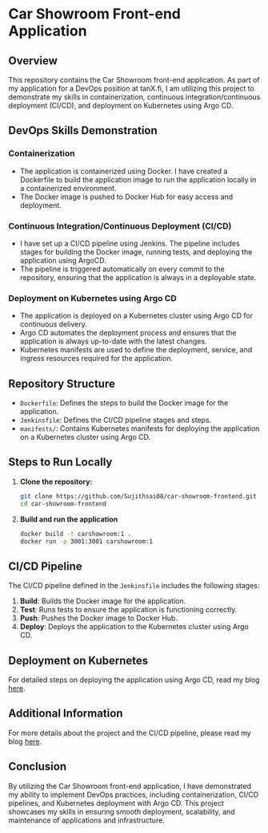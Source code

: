 
# Car Showroom Front-end Application

## Overview

This repository contains the Car Showroom front-end application. As part of my application for a DevOps position at tanX.fi, I am utilizing this project to demonstrate my skills in containerization, continuous integration/continuous deployment (CI/CD), and deployment on Kubernetes using Argo CD.

## DevOps Skills Demonstration

### Containerization
- The application is containerized using Docker. I have created a Dockerfile to build the application image  to run the application locally in a containerized environment.
- The Docker image is pushed to Docker Hub for easy access and deployment.

### Continuous Integration/Continuous Deployment (CI/CD)
- I have set up a CI/CD pipeline using Jenkins. The pipeline includes stages for building the Docker image, running tests, and deploying the application using ArgoCD.
- The pipeline is triggered automatically on every commit to the repository, ensuring that the application is always in a deployable state.

### Deployment on Kubernetes using Argo CD
- The application is deployed on a Kubernetes cluster using Argo CD for continuous delivery.
- Argo CD automates the deployment process and ensures that the application is always up-to-date with the latest changes.
- Kubernetes manifests are used to define the deployment, service, and ingress resources required for the application.

## Repository Structure
- `Dockerfile`: Defines the steps to build the Docker image for the application.
- `Jenkinsfile`: Defines the CI/CD pipeline stages and steps.
- `manifests/`: Contains Kubernetes manifests for deploying the application on a Kubernetes cluster using Argo CD.

## Steps to Run Locally
1. **Clone the repository:**
   ```sh
   git clone https://github.com/Sujithsai08/car-showroom-frontend.git
   cd car-showroom-frontend
   ```

2. **Build and run the application**
   ```sh
   docker build -t carshowroom:1 .
   docker run -p 3001:3001 carshowroom:1 
   ```

## CI/CD Pipeline
The CI/CD pipeline defined in the `Jenkinsfile` includes the following stages:
1. **Build**: Builds the Docker image for the application.
2. **Test**: Runs tests to ensure the application is functioning correctly.
3. **Push**: Pushes the Docker image to Docker Hub.
4. **Deploy**: Deploys the application to the Kubernetes cluster using Argo CD.

## Deployment on Kubernetes
For detailed steps on deploying the application using Argo CD, read my blog [here](https://sujith08.hashnode.dev/end-to-end-cicd-project-using-jenkins-and-argocd).

## Additional Information
For more details about the project and the CI/CD pipeline, please read my blog [here](https://sujith08.hashnode.dev/end-to-end-cicd-project-using-jenkins-and-argocd).



## Conclusion
By utilizing the Car Showroom front-end application, I have demonstrated my ability to implement DevOps practices, including containerization, CI/CD pipelines, and Kubernetes deployment with Argo CD. This project showcases my skills in ensuring smooth deployment, scalability, and maintenance of applications and infrastructure.

